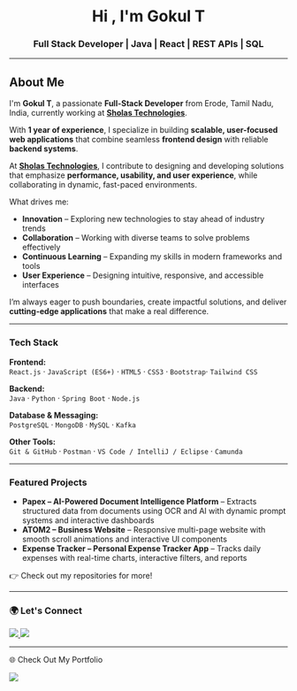<h1 align="center">Hi , I'm Gokul T</h1>
<h3 align="center">Full Stack Developer | Java | React | REST APIs | SQL</h3>

<!-- <p align="center">
  <img src="https://komarev.com/ghpvc/?username=gokult&label=Profile%20Views&color=0e75b6&style=flat" alt="Profile Views" />
  <a href="https://github.com/gokult?tab=followers"><img src="https://img.shields.io/github/followers/gokult?label=Followers&style=social" alt="GitHub Followers"></a>
</p> -->

---

## About Me

I'm **Gokul T**, a passionate **Full-Stack Developer** from Erode, Tamil Nadu, India, currently working at [**Sholas Technologies**](https://www.sholas.io).  

With **1 year of experience**, I specialize in building **scalable, user-focused web applications** that combine seamless **frontend design** with reliable **backend systems**.

At [**Sholas Technologies**](https://www.sholas.io), I contribute to designing and developing solutions that emphasize **performance, usability, and user experience**, while collaborating in dynamic, fast-paced environments.

What drives me:  
- **Innovation** – Exploring new technologies to stay ahead of industry trends  
- **Collaboration** – Working with diverse teams to solve problems effectively  
- **Continuous Learning** – Expanding my skills in modern frameworks and tools  
- **User Experience** – Designing intuitive, responsive, and accessible interfaces  

I’m always eager to push boundaries, create impactful solutions, and deliver **cutting-edge applications** that make a real difference.

---

### Tech Stack

**Frontend:**  
`React.js` · `JavaScript (ES6+)` · `HTML5` · `CSS3` · `Bootstrap`· `Tailwind CSS`  

**Backend:**  
`Java` · `Python` · `Spring Boot` · `Node.js`  

**Database & Messaging:**  
`PostgreSQL` · `MongoDB` · `MySQL` · `Kafka`  

**Other Tools:**  
`Git & GitHub` · `Postman` · `VS Code / IntelliJ / Eclipse` · `Camunda`

---

### Featured Projects
- **Papex – AI-Powered Document Intelligence Platform** – Extracts structured data from documents using OCR and AI with dynamic prompt systems and interactive dashboards 
- **ATOM2 – Business Website** – Responsive multi-page website with smooth scroll animations and interactive UI components 
- **Expense Tracker – Personal Expense Tracker App** – Tracks daily expenses with real-time charts, interactive filters, and reports
   
👉 Check out my repositories for more!  

---

### 🌍 Let's Connect  
<p align="left">
  <a href="https://www.linkedin.com/in/gokul-t-5286182a3/" target="_blank">
    <img src="https://img.shields.io/badge/LinkedIn-%230077B5.svg?&style=for-the-badge&logo=linkedin&logoColor=white" />
  </a>
  <a href="mailto:amgokult@gmail.com">
    <img src="https://img.shields.io/badge/Gmail-D14836.svg?&style=for-the-badge&logo=gmail&logoColor=white" />
  </a>
</p>

---

🌐 Check Out My Portfolio
<p align="left"> <a href="https://gokult-portfolio.pages.dev/" target="_blank"> <img src="https://img.shields.io/badge/Portfolio-%23007ACC.svg?&style=for-the-badge&logo=googlesite&logoColor=white" /> </a> </p>
